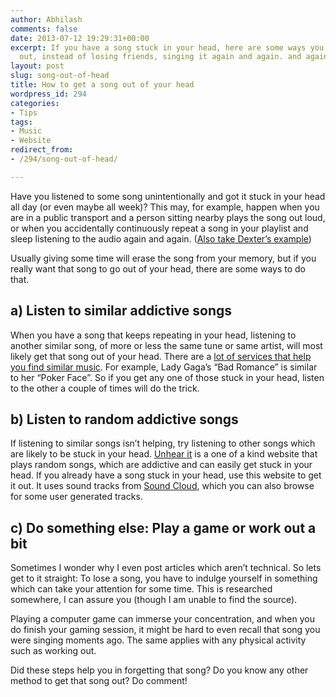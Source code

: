 ```yaml
---
author: Abhilash
comments: false
date: 2013-07-12 19:29:31+00:00
excerpt: If you have a song stuck in your head, here are some ways you can get it
  out, instead of losing friends, singing it again and again. and again.
layout: post
slug: song-out-of-head
title: How to get a song out of your head
wordpress_id: 294
categories:
- Tips
tags:
- Music
- Website
redirect_from:
- /294/song-out-of-head/

---
```


Have you listened to some song unintentionally and got it stuck in your head all day (or even maybe all week)? This may, for example, happen when you are in a public transport and a person sitting nearby plays the song out loud, or when you accidentally continuously repeat a song in your playlist and sleep listening to the audio again and again. ([Also take Dexter’s example](http://www.youtube.com/watch?v=6vqWVHnDAMk#t=25))

Usually giving some time will erase the song from your memory, but if you really want that song to go out of your head, there are some ways to do that.


## a) Listen to similar addictive songs


When you have a song that keeps repeating in your head, listening to another similar song, of more or less the same tune or same artist, will most likely get that song out of your head. There are a [lot of services that help you find similar music](http://www.techcovered.org/237/find-similar-music). For example, Lady Gaga’s “Bad Romance” is similar to her “Poker Face”. So if you get any one of those stuck in your head, listen to the other a couple of times will do the trick.


## b) Listen to random addictive songs


If listening to similar songs isn’t helping, try listening to other songs which are likely to be stuck in your head. [Unhear it](http://unhearit.com/) is a one of a kind website that plays random songs, which are addictive and can easily get stuck in your head. If you already have a song stuck in your head, use this website to get it out. It uses sound tracks from [Sound Cloud](https://soundcloud.com/), which you can also browse for some user generated tracks.


## c) Do something else: Play a game or work out a bit


Sometimes I wonder why I even post articles which aren’t technical. So lets get to it straight: To lose a song, you have to indulge yourself in something which can take your attention for some time. This is researched somewhere, I can assure you (though I am unable to find the source).

Playing a computer game can immerse your concentration, and when you do finish your gaming session, it might be hard to even recall that song you were singing moments ago. The same applies with any physical activity such as working out.

Did these steps help you in forgetting that song? Do you know any other method to get that song out? Do comment!
